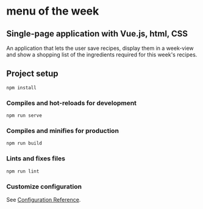 # menu of the week

## Single-page application with Vue.js, html, CSS

An application that lets the user save recipes, display them in a week-view and show a shopping list of the ingredients required for this week's recipes.

## Project setup
```
npm install
```

### Compiles and hot-reloads for development
```
npm run serve
```

### Compiles and minifies for production
```
npm run build
```

### Lints and fixes files
```
npm run lint
```

### Customize configuration
See [Configuration Reference](https://cli.vuejs.org/config/).

